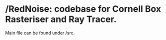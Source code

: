 # /RedNoise: codebase for Cornell Box Rasteriser and Ray Tracer.
Main file can be found under /src.
